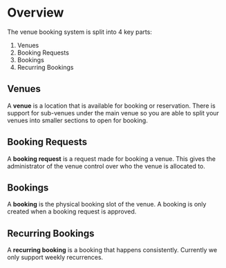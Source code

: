 # Overview

The venue booking system is split into 4 key parts:

1. Venues
2. Booking Requests
3. Bookings
4. Recurring Bookings

## Venues

A **venue** is a location that is available for booking or reservation. There is support for sub-venues under the main venue so you are able to split your venues into smaller sections to open for booking.

## Booking Requests

A **booking request** is a request made for booking a venue. This gives the administrator of the venue control over who the venue is allocated to.

## Bookings

A **booking** is the physical booking slot of the venue. A booking is only created when a booking request is approved.

## Recurring Bookings

A **recurring booking** is a booking that happens consistently. Currently we only support weekly recurrences.
